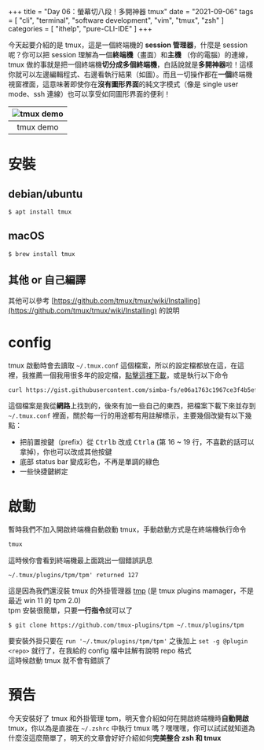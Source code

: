 +++
title = "Day 06：螢幕切八段！多開神器 tmux"
date = "2021-09-06"
tags = [
  "cli",
  "terminal",
  "software development",
  "vim",
  "tmux",
  "zsh"
]
categories = [ "ithelp", "pure-CLI-IDE" ]
+++

今天起要介紹的是 tmux，這是一個終端機的 **session 管理器**，什麼是 session 呢？你可以把 session 理解為一個**終端機**（畫面）和**主機** （你的電腦）的連線，tmux 做的事就是把一個終端機**切分成多個終端機**，白話說就是**多開神器**啦！這樣你就可以左邊編輯程式、右邊看執行結果（如圖）。而且一切操作都在**一個**終端機視窗裡面，這意味著即使你在**沒有圖形界面**的純文字模式（像是 single user mode、ssh 連線）也可以享受如同圖形界面的便利！  

| ![tmux demo](/images/ithelp/pure-CLI-IDE/day06/tmuxDemo.gif) |
| :---:                                                        |
| tmux demo                                                    |

# 安裝

## debian/ubuntu
```
$ apt install tmux
```

## macOS
```
$ brew install tmux
```

## 其他 or 自己編譯
其他可以參考 [https://github.com/tmux/tmux/wiki/Installing](https://github.com/tmux/tmux/wiki/Installing) 的說明

# config
tmux 啟動時會去讀取 `~/.tmux.conf` 這個檔案，所以的設定檔都放在這，在這裡，我推薦一個我用很多年的設定檔，[點擊這裡下載](https://gist.github.com/simba-fs/e06a1763c1967ce3f4b5ef643db5e0b3)，或是執行以下命令  

```zsh
curl https://gist.githubusercontent.com/simba-fs/e06a1763c1967ce3f4b5ef643db5e0b3/raw/2f28c62d01f419a390bfc0e66a974985bacdefa5/.tmux.conf > ~/.tmux.conf
```

這個檔案是我從**網路**上找到的，後來有加一些自己的東西，把檔案下載下來並存到 `~/.tmux.conf` 裡面，關於每一行的用途都有用註解標示，主要幾個改變有以下幾點：  
* 把前置按鍵（prefix）從 <kbd>Ctrl</kbd><kbd>b</kbd> 改成 <kbd>Ctrl</kbd><kbd>a</kbd> (第 16 ~ 19 行，不喜歡的話可以拿掉)，你也可以改成其他按鍵
* 底部 status bar 變成彩色，不再是單調的綠色
* 一些快捷鍵綁定

# 啟動
暫時我們不加入開啟終端機自動啟動 tmux，手動啟動方式是在終端機執行命令

```zsh
tmux
```

這時候你會看到終端機最上面跳出一個錯誤訊息  
```
~/.tmux/plugins/tpm/tpm' returned 127
```
這是因為我們還沒裝 tmux 的外掛管理器 [tmp](https://github.com/tmux-plugins/tpm) (是 tmux plugins mamager，不是最近 win 11 的 tpm 2.0)  
tpm 安裝很簡單，只要**一行指令**就可以了
```
$ git clone https://github.com/tmux-plugins/tpm ~/.tmux/plugins/tpm
```

要安裝外掛只要在 `run '~/.tmux/plugins/tpm/tpm'` 之後加上 `set -g @plugin <repo>` 就行了，在我給的 config 檔中註解有說明 repo 格式  
這時候啟動 tmux 就不會有錯誤了

# 預告
今天安裝好了 tmux 和外掛管理 tpm，明天會介紹如何在開啟終端機時**自動開啟** tmux，你以為是直接在 `~/.zshrc` 中執行 tmux 嗎？嘿嘿嘿，你可以試試就知道為什麼沒這麼簡單了，明天的文章會好好介紹如何**完美整合 zsh 和 tmux**
